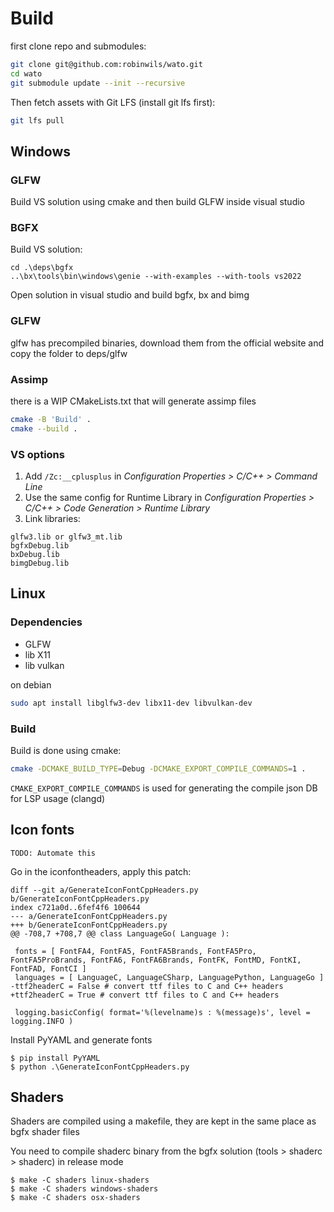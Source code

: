 # Build

first clone repo and submodules:
```bash
git clone git@github.com:robinwils/wato.git
cd wato
git submodule update --init --recursive
```

Then fetch assets with Git LFS (install git lfs first):
```bash
git lfs pull
```

## Windows
### GLFW
Build VS solution using cmake and then build GLFW inside visual studio

### BGFX

Build VS solution:
```
cd .\deps\bgfx
..\bx\tools\bin\windows\genie --with-examples --with-tools vs2022
```

Open solution in visual studio and build bgfx, bx and bimg

### GLFW

glfw has precompiled binaries, download them from the official website and copy the folder to deps/glfw

### Assimp
there is a WIP CMakeLists.txt that will generate assimp files

```bash
cmake -B 'Build' .
cmake --build .
```

### VS options

1. Add `/Zc:__cplusplus` in *Configuration Properties > C/C++ > Command Line*
2. Use the same config for Runtime Library in *Configuration Properties > C/C++ > Code Generation > Runtime Library*
3. Link libraries:
```
glfw3.lib or glfw3_mt.lib
bgfxDebug.lib
bxDebug.lib
bimgDebug.lib
```

## Linux

### Dependencies

- GLFW
- lib X11
- lib vulkan

on debian
```bash
sudo apt install libglfw3-dev libx11-dev libvulkan-dev
```

### Build

Build is done using cmake:

```bash
cmake -DCMAKE_BUILD_TYPE=Debug -DCMAKE_EXPORT_COMPILE_COMMANDS=1 .
```

`CMAKE_EXPORT_COMPILE_COMMANDS` is used for generating the compile json DB for LSP usage (clangd)

## Icon fonts

`TODO: Automate this`

Go in the iconfontheaders, apply this patch:
```
diff --git a/GenerateIconFontCppHeaders.py b/GenerateIconFontCppHeaders.py
index c721a0d..6fef4f6 100644
--- a/GenerateIconFontCppHeaders.py
+++ b/GenerateIconFontCppHeaders.py
@@ -708,7 +708,7 @@ class LanguageGo( Language ):

 fonts = [ FontFA4, FontFA5, FontFA5Brands, FontFA5Pro, FontFA5ProBrands, FontFA6, FontFA6Brands, FontFK, FontMD, FontKI, FontFAD, FontCI ]
 languages = [ LanguageC, LanguageCSharp, LanguagePython, LanguageGo ]
-ttf2headerC = False # convert ttf files to C and C++ headers
+ttf2headerC = True # convert ttf files to C and C++ headers

 logging.basicConfig( format='%(levelname)s : %(message)s', level = logging.INFO )
```

Install PyYAML and generate fonts
```
$ pip install PyYAML
$ python .\GenerateIconFontCppHeaders.py
```

## Shaders

Shaders are compiled using a makefile, they are kept in the same place as bgfx shader files

You need to compile shaderc binary from the bgfx solution (tools > shaderc > shaderc) in release mode

```
$ make -C shaders linux-shaders
$ make -C shaders windows-shaders
$ make -C shaders osx-shaders
```

